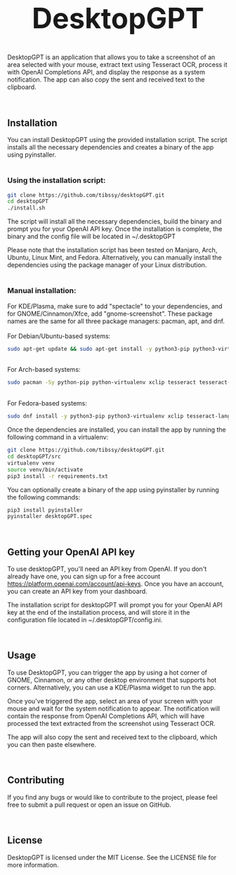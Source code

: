 <h1 style="font-size: 48pt; text-align: center;">DesktopGPT</h1>

DesktopGPT is an application that allows you to take a screenshot of an area selected with your mouse, extract text using Tesseract OCR, process it with OpenAI Completions API, and display the response as a system notification. The app can also copy the sent and received text to the clipboard.

<br>
<h2>Installation</h2>
You can install DesktopGPT using the provided installation script. The script installs all the necessary dependencies and creates a binary of the app using pyinstaller.
<br>
<br>
<h3>Using the installation script:</h3>

```Bash
git clone https://github.com/tibssy/desktopGPT.git
cd desktopGPT
./install.sh
```
The script will install all the necessary dependencies, build the binary and prompt you for your OpenAI API key. Once the installation is complete, the binary and the config file will be located in ~/.desktopGPT

Please note that the installation script has been tested on Manjaro, Arch, Ubuntu, Linux Mint, and Fedora. Alternatively, you can manually install the dependencies using the package manager of your Linux distribution.
<br>
<br>
<h3>Manual installation:</h3>
For KDE/Plasma, make sure to add "spectacle" to your dependencies, and for GNOME/Cinnamon/Xfce, add "gnome-screenshot". These package names are the same for all three package managers: pacman, apt, and dnf.
<br>
<br>
For Debian/Ubuntu-based systems:

```bash
sudo apt-get update && sudo apt-get install -y python3-pip python3-virtualenv binutils xclip tesseract-ocr
```
<br>
For Arch-based systems:

```bash
sudo pacman -Sy python-pip python-virtualenv xclip tesseract tesseract-data-eng
```
<br>
For Fedora-based systems:

```bash
sudo dnf install -y python3-pip python3-virtualenv xclip tesseract-langpack-eng
```

Once the dependencies are installed, you can install the app by running the following command in a virtualenv:

```bash
git clone https://github.com/tibssy/desktopGPT.git
cd desktopGPT/src
virtualenv venv
source venv/bin/activate
pip3 install -r requirements.txt
```

You can optionally create a binary of the app using pyinstaller by running the following commands:

```bash
pip3 install pyinstaller
pyinstaller desktopGPT.spec
```

<br>
<h2>Getting your OpenAI API key</h2>

To use desktopGPT, you'll need an API key from OpenAI. If you don't already have one, you can sign up for a free account https://platform.openai.com/account/api-keys. Once you have an account, you can create an API key from your dashboard.

The installation script for desktopGPT will prompt you for your OpenAI API key at the end of the installation process, and will store it in the configuration file located in ~/.desktopGPT/config.ini. 


<br>
<h2>Usage</h2>
To use DesktopGPT, you can trigger the app by using a hot corner of GNOME, Cinnamon, or any other desktop environment that supports hot corners. Alternatively, you can use a KDE/Plasma widget to run the app.

Once you've triggered the app, select an area of your screen with your mouse and wait for the system notification to appear. The notification will contain the response from OpenAI Completions API, which will have processed the text extracted from the screenshot using Tesseract OCR.

The app will also copy the sent and received text to the clipboard, which you can then paste elsewhere.

<br>
<h2>Contributing</h2>

If you find any bugs or would like to contribute to the project, please feel free to submit a pull request or open an issue on GitHub.

<br>
<h2>License</h2>

DesktopGPT is licensed under the MIT License. See the LICENSE file for more information.
